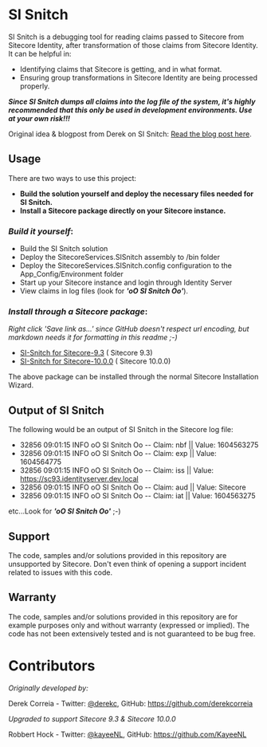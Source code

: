 # SI Snitch

SI Snitch is a debugging tool for reading claims passed to Sitecore from Sitecore Identity, after transformation of those claims from Sitecore Identity. It can be helpful in:

- Identifying claims that Sitecore is getting, and in what format.
- Ensuring group transformations in Sitecore Identity are being processed properly.

**_Since SI Snitch dumps all claims into the log file of the system, it's highly recommended that this only be used in development environments. Use at your own risk!!!_**

Original idea & blogpost from Derek on SI Snitch: [Read the blog post here](https://sitecore.derekc.net/sisnitch-small-tool-to-debug-claims-coming-out-of-sitecore-identity/).

## Usage

There are two ways to use this project:

- **Build the solution yourself and deploy the necessary files needed for SI Snitch.**
- **Install a Sitecore package directly on your Sitecore instance.**

### _Build it yourself_:

- Build the SI Snitch solution
- Deploy the SitecoreServices.SISnitch assembly to /bin folder
- Deploy the SitecoreServices.SISnitch.config configuration to the App_Config/Environment folder
- Start up your Sitecore instance and login through Identity Server
- View claims in log files (look for **_'oO SI Snitch Oo'_**).

### _Install through a Sitecore package_:

_Right click 'Save link as...' since GitHub doesn't respect url encoding, but markdown needs it for formatting in this readme ;-)_

- [SI-Snitch for Sitecore-9.3](./Sitecore%20Packages/SI-Snitch%20for%20Sitecore-9.3.zip) ( Sitecore 9.3)
- [SI-Snitch for Sitecore-10.0.0](./Sitecore%20Packages/SI-Snitch%20for%20Sitecore-10.0.0.zip) ( Sitecore 10.0.0)

The above package can be installed through the normal Sitecore Installation Wizard.

## Output of SI Snitch

The following would be an output of SI Snitch in the Sitecore log file:

- 32856 09:01:15 INFO oO SI Snitch Oo -- Claim: nbf || Value: 1604563275
- 32856 09:01:15 INFO oO SI Snitch Oo -- Claim: exp || Value: 1604564775
- 32856 09:01:15 INFO oO SI Snitch Oo -- Claim: iss || Value: https://sc93.identityserver.dev.local
- 32856 09:01:15 INFO oO SI Snitch Oo -- Claim: aud || Value: Sitecore
- 32856 09:01:15 INFO oO SI Snitch Oo -- Claim: iat || Value: 1604563275

etc...Look for **_'oO SI Snitch Oo'_** ;-)

## Support

The code, samples and/or solutions provided in this repository are unsupported by Sitecore. Don't even think of opening a support incident related to issues with this code.

## Warranty

The code, samples and/or solutions provided in this repository are for example purposes only and without warranty (expressed or implied). The code has not been extensively tested and is not guaranteed to be bug free.

# Contributors

_Originally developed by:_

Derek Correia - Twitter: [@derekc](https://twitter.com/derekc), GitHub: https://github.com/derekcorreia

_Upgraded to support Sitecore 9.3 & Sitecore 10.0.0_

Robbert Hock - Twitter: [@kayeeNL](https://twitter.com/kayeenl), GitHub: https://github.com/KayeeNL
